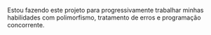 Estou fazendo este projeto para progressivamente trabalhar minhas habilidades com polimorfismo, tratamento de erros
e programação concorrente.